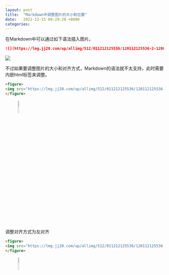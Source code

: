 ```yaml
---
layout: post
title:  "Markdown中调整图片的大小和位置"
date:   2021-12-15 09:29:20 +0800
categories: 
---
```




在Markdown中可以通过如下语法插入图片。

```markdown
![](https://lmg.jj20.com/up/allimg/512/011212125536/120112125536-2-1200.jpg)
```

![](https://lmg.jj20.com/up/allimg/512/011212125536/120112125536-2-1200.jpg)


不过如果要调整图片的大小和对齐方式，Markdown的语法就不太支持，此时需要内嵌html标签来调整。

```html
<figure>
<img src="https://lmg.jj20.com/up/allimg/512/011212125536/120112125536-2-1200.jpg" width="10%" height="10%">
</figure>
```

<figure>
  <img src="https://lmg.jj20.com/up/allimg/512/011212125536/120112125536-2-1200.jpg" width="10%" height="10%">
</figure>



调整对齐方式为左对齐

```html
<figure>
<img src="https://lmg.jj20.com/up/allimg/512/011212125536/120112125536-2-1200.jpg" width="10%" height="10%" align="left">
</figure>
```

<figure>
<img src="https://lmg.jj20.com/up/allimg/512/011212125536/120112125536-2-1200.jpg" width="10%" height="10%" align="left">
</figure>
